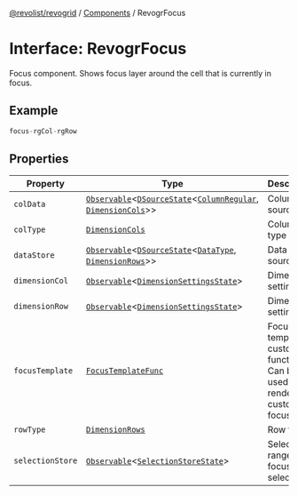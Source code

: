 [@revolist/revogrid](README.md) / [Components](Namespace.Components.md) / RevogrFocus

# Interface: RevogrFocus

Focus component. Shows focus layer around the cell that is currently in focus.

## Example

```ts
focus-rgCol-rgRow
```

## Properties

| Property | Type | Description | Defined in |
| ------ | ------ | ------ | ------ |
| `colData` | [`Observable`](TypeAlias.Observable.md)\<[`DSourceState`](TypeAlias.DSourceState.md)\<[`ColumnRegular`](Interface.ColumnRegular.md), [`DimensionCols`](TypeAlias.DimensionCols.md)\>\> | Column source | [src/components.d.ts:408](https://github.com/revolist/revogrid/blob/786bfc578aeb724125d022c69d878eb830c54a23/src/components.d.ts#L408) |
| `colType` | [`DimensionCols`](TypeAlias.DimensionCols.md) | Column type | [src/components.d.ts:412](https://github.com/revolist/revogrid/blob/786bfc578aeb724125d022c69d878eb830c54a23/src/components.d.ts#L412) |
| `dataStore` | [`Observable`](TypeAlias.Observable.md)\<[`DSourceState`](TypeAlias.DSourceState.md)\<[`DataType`](TypeAlias.DataType.md), [`DimensionRows`](TypeAlias.DimensionRows.md)\>\> | Data rows source | [src/components.d.ts:416](https://github.com/revolist/revogrid/blob/786bfc578aeb724125d022c69d878eb830c54a23/src/components.d.ts#L416) |
| `dimensionCol` | [`Observable`](TypeAlias.Observable.md)\<[`DimensionSettingsState`](Interface.DimensionSettingsState.md)\> | Dimension settings X | [src/components.d.ts:420](https://github.com/revolist/revogrid/blob/786bfc578aeb724125d022c69d878eb830c54a23/src/components.d.ts#L420) |
| `dimensionRow` | [`Observable`](TypeAlias.Observable.md)\<[`DimensionSettingsState`](Interface.DimensionSettingsState.md)\> | Dimension settings Y | [src/components.d.ts:424](https://github.com/revolist/revogrid/blob/786bfc578aeb724125d022c69d878eb830c54a23/src/components.d.ts#L424) |
| `focusTemplate` | [`FocusTemplateFunc`](TypeAlias.FocusTemplateFunc.md) | Focus template custom function. Can be used to render custom focus layer. | [src/components.d.ts:428](https://github.com/revolist/revogrid/blob/786bfc578aeb724125d022c69d878eb830c54a23/src/components.d.ts#L428) |
| `rowType` | [`DimensionRows`](TypeAlias.DimensionRows.md) | Row type | [src/components.d.ts:432](https://github.com/revolist/revogrid/blob/786bfc578aeb724125d022c69d878eb830c54a23/src/components.d.ts#L432) |
| `selectionStore` | [`Observable`](TypeAlias.Observable.md)\<[`SelectionStoreState`](TypeAlias.SelectionStoreState.md)\> | Selection, range, focus for selection | [src/components.d.ts:436](https://github.com/revolist/revogrid/blob/786bfc578aeb724125d022c69d878eb830c54a23/src/components.d.ts#L436) |
